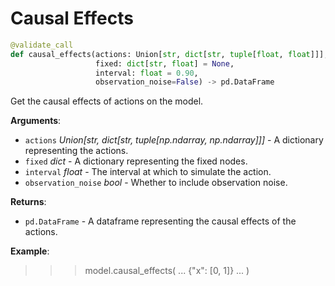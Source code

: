 # Causal Effects

```python
@validate_call
def causal_effects(actions: Union[str, dict[str, tuple[float, float]]],
                   fixed: dict[str, float] = None,
                   interval: float = 0.90,
                   observation_noise=False) -> pd.DataFrame
```

Get the causal effects of actions on the model.

**Arguments**:

- `actions` _Union[str, dict[str, tuple[np.ndarray, np.ndarray]]]_ - A dictionary representing the actions.
- `fixed` _dict_ - A dictionary representing the fixed nodes.
- `interval` _float_ - The interval at which to simulate the action.
- `observation_noise` _bool_ - Whether to include observation noise.
  

**Returns**:

- `pd.DataFrame` - A dataframe representing the causal effects of the actions.
  

**Example**:

  >>> model.causal_effects(
  ...     \{"x": [0, 1]\}
  ... )

<a id="model.Model.find_best_actions"></a>

